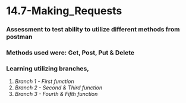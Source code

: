 # 14.7-Making_Requests

### Assessment to test ability to utilize different methods from postman

### Methods used were: Get, Post, Put & Delete

### Learning utilizing branches,
1) *Branch 1 - First function*
2) *Branch 2 - Second & Third function*
3) *Branch 3 - Fourth & Fifth function*
